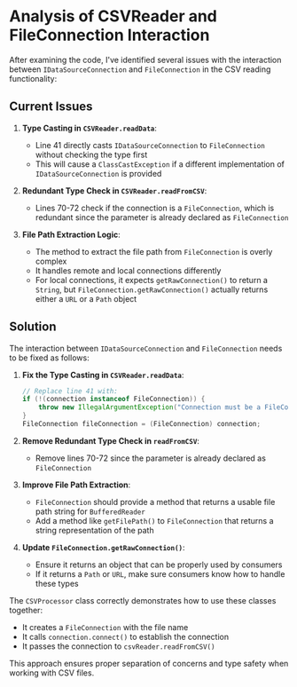 
# Analysis of CSVReader and FileConnection Interaction

After examining the code, I've identified several issues with the interaction between `IDataSourceConnection` and `FileConnection` in the CSV reading functionality:

## Current Issues

1. **Type Casting in `CSVReader.readData`**: 
   - Line 41 directly casts `IDataSourceConnection` to `FileConnection` without checking the type first
   - This will cause a `ClassCastException` if a different implementation of `IDataSourceConnection` is provided

2. **Redundant Type Check in `CSVReader.readFromCSV`**:
   - Lines 70-72 check if the connection is a `FileConnection`, which is redundant since the parameter is already declared as `FileConnection`

3. **File Path Extraction Logic**:
   - The method to extract the file path from `FileConnection` is overly complex
   - It handles remote and local connections differently
   - For local connections, it expects `getRawConnection()` to return a `String`, but `FileConnection.getRawConnection()` actually returns either a `URL` or a `Path` object

## Solution

The interaction between `IDataSourceConnection` and `FileConnection` needs to be fixed as follows:

1. **Fix the Type Casting in `CSVReader.readData`**:
   ```java
   // Replace line 41 with:
   if (!(connection instanceof FileConnection)) {
       throw new IllegalArgumentException("Connection must be a FileConnection");
   }
   FileConnection fileConnection = (FileConnection) connection;
   ```

2. **Remove Redundant Type Check in `readFromCSV`**:
   - Remove lines 70-72 since the parameter is already declared as `FileConnection`

3. **Improve File Path Extraction**:
   - `FileConnection` should provide a method that returns a usable file path string for `BufferedReader`
   - Add a method like `getFilePath()` to `FileConnection` that returns a string representation of the path

4. **Update `FileConnection.getRawConnection()`**:
   - Ensure it returns an object that can be properly used by consumers
   - If it returns a `Path` or `URL`, make sure consumers know how to handle these types

The `CSVProcessor` class correctly demonstrates how to use these classes together:
- It creates a `FileConnection` with the file name
- It calls `connection.connect()` to establish the connection
- It passes the connection to `csvReader.readFromCSV()`

This approach ensures proper separation of concerns and type safety when working with CSV files.